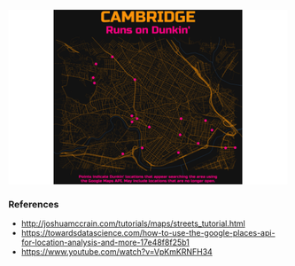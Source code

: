 ![#30DayMapChallenge](Rplot.png)


### References

- http://joshuamccrain.com/tutorials/maps/streets_tutorial.html
- https://towardsdatascience.com/how-to-use-the-google-places-api-for-location-analysis-and-more-17e48f8f25b1
- https://www.youtube.com/watch?v=VpKmKRNFH34
